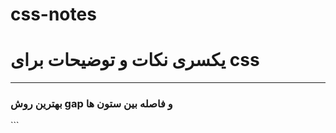 # css-notes
<h1>یکسری نکات و توضیحات برای css</h1>
<hr/>
<h3>بهترین روش gap و فاصله بین ستون ها</h3>
```
  <style>
        body {
            overflow-x: hidden;
        }
    
        .amir {
            width: 50%;
        }

        .para {
            border: 1px solid blue;
        }

        .paramanfi {
            margin: -8px;
        }
    </style>
</head>

<body>
    <div class="w-100">
        <div class="d-flex flex-wrap paramanfi">
            <div class="amir p-2">
                <div class="para">
                    hiii
                </div>
            </div>
            <div class="amir p-2">
                <div class="para">
                    hiii
                </div>
            </div>
        </div>
    </div>
</body>
```

<p>به المان مورد نظر padding میدیم و به پرنتش ، مارجین منفی</p>
<hr/>
